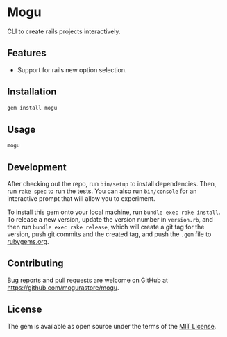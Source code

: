 # Mogu

CLI to create rails projects interactively.

## Features

- Support for rails new option selection.

## Installation

```bash
gem install mogu
```

## Usage

```bash
mogu
```

## Development

After checking out the repo, run `bin/setup` to install dependencies. Then, run `rake spec` to run the tests. You can also run `bin/console` for an interactive prompt that will allow you to experiment.

To install this gem onto your local machine, run `bundle exec rake install`. To release a new version, update the version number in `version.rb`, and then run `bundle exec rake release`, which will create a git tag for the version, push git commits and the created tag, and push the `.gem` file to [rubygems.org](https://rubygems.org).

## Contributing

Bug reports and pull requests are welcome on GitHub at https://github.com/mogurastore/mogu.

## License

The gem is available as open source under the terms of the [MIT License](https://opensource.org/licenses/MIT).
